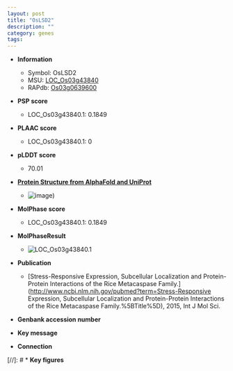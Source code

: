 ```yaml
---
layout: post
title: "OsLSD2"
description: ""
category: genes
tags: 
---
```


* **Information**  
    + Symbol: OsLSD2  
    + MSU: [LOC_Os03g43840](http://rice.plantbiology.msu.edu/cgi-bin/ORF_infopage.cgi?orf=LOC_Os03g43840)  
    + RAPdb: [Os03g0639600](http://rapdb.dna.affrc.go.jp/viewer/gbrowse_details/irgsp1?name=Os03g0639600)  

* **PSP score**  
    + LOC_Os03g43840.1: 0.1849 

* **PLAAC score**  
    + LOC_Os03g43840.1: 0 

* **pLDDT score**
    + 70.01

* **[Protein Structure from AlphaFold and UniProt](https://www.uniprot.org/uniprotkb/Q6ASS2/entry#structure)**
    + ![image](https://ricepsp.github.io/images/Q6/AF-Q6ASS2-F1.png))

* **MolPhase score**
    + LOC_Os03g43840.1: 0.1849

* **MolPhaseResult**
    + ![LOC_Os03g43840.1](https://ricepsp.github.io/pictures/LOC_Os03g/LOC_Os03g43840.1.png)

* **Publication**  
    + [Stress-Responsive Expression, Subcellular Localization and Protein-Protein Interactions of the Rice Metacaspase Family.](http://www.ncbi.nlm.nih.gov/pubmed?term=Stress-Responsive Expression, Subcellular Localization and Protein-Protein Interactions of the Rice Metacaspase Family.%5BTitle%5D), 2015, Int J Mol Sci.

* **Genbank accession number**  

* **Key message**  

* **Connection**  

[//]: # * **Key figures**  


